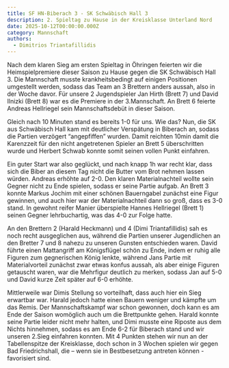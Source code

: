 ```yaml
---
title: SF HN-Biberach 3 - SK Schwäbisch Hall 3
description: 2. Spieltag zu Hause in der Kreisklasse Unterland Nord
date: 2025-10-12T00:00:00.000Z
category: Mannschaft
authors:
  - Dimitrios Triantafillidis
---
```


Nach dem klaren Sieg am ersten Spieltag in Öhringen feierten wir die Heimspielpremiere dieser Saison zu Hause gegen die SK Schwäbisch Hall 3. Die Mannschaft musste krankheitsbedingt auf einigen Positionen umgestellt werden, sodass das Team an 3 Brettern anders aussah, also in der Woche davor. Für unsere 2 Jugendspieler Jan Hirth (Brett 7) und David Ilnizki (Brett 8) war es die Premiere in der 3.Mannschaft. An Brett 6 feierte Andreas Hellriegel sein Mannschaftsdebüt in dieser Saison.

Gleich nach 10 Minuten stand es bereits 1-0 für uns. Wie das? Nun, die SK aus Schwäbisch Hall kam mit deutlicher Verspätung in Biberach an, sodass die Partien verzögert “angepfiffen” wurden. Damit reichten 10min damit die Karenzzeit für den nicht angetretenen Spieler an Brett 5 überschritten wurde und Herbert Schwab konnte somit seinen vollen Punkt einfahren.

Ein guter Start war also geglückt, und nach knapp 1h war recht klar, dass sich die Biber an diesem Tag nicht die Butter vom Brot nehmen lassen würden. Andreas erhöhte auf 2-0. Den klaren Materialnachteil wollte sein Gegner nicht zu Ende spielen, sodass er seine Partie aufgab. An Brett 3 konnte Markus Jochim mit einer schönen Bauerngabel zunächst eine Figur gewinnen, und auch hier war der Materialnachteil dann so groß, dass es 3-0 stand. In gewohnt reifer Manier überspielte Hannes Hellriegel (Brett 1) seinen Gegner lehrbuchartig, was das 4-0 zur Folge hatte.

An den Brettern 2 (Harald Heckmann) und 4 (Dimi Triantafillidis) sah es noch recht ausgeglichen aus, während die Partien unserer Jugendlichen an den Bretter 7 und 8 nahezu zu unseren Gunsten entschieden waren. David führte einen Mattangriff am Königsflügel schön zu Ende, indem er ruhig alle Figuren zum gegnerischen König lenkte, während Jans Partie mit Materialvorteil zunächst zwar etwas konfus aussah, als aber einige Figuren getauscht waren, war die Mehrfigur deutlich zu merken, sodass Jan auf 5-0 und David kurze Zeit später auf 6-0 erhöhte.

Mittlerweile war Dimis Stellung so vorteilhaft, dass auch hier ein Sieg erwartbar war. Harald jedoch hatte einen Bauern weniger und kämpfte um das Remis. Der Mannschaftskampf war schon gewonnen, doch kann es am Ende der Saison womöglich auch um die Brettpunkte gehen. Harald konnte seine Partie leider nicht mehr halten, und Dimi musste eine Riposte aus dem Nichts hinnehmen, sodass es am Ende 6-2 für Biberach stand und wir unseren 2.Sieg einfahren konnten. Mit 4 Punkten stehen wir nun an der Tabellenspitze der Kreisklasse, doch schon in 3 Wochen spielen wir gegen Bad Friedrichshall, die – wenn sie in Bestbesetzung antreten können - favorisiert sind.
